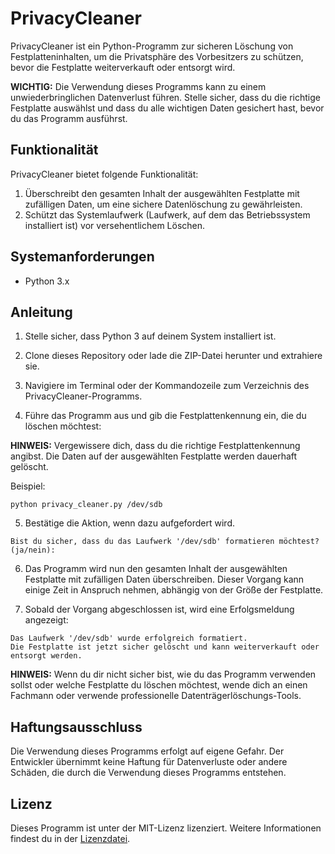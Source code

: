 # PrivacyCleaner

PrivacyCleaner ist ein Python-Programm zur sicheren Löschung von Festplatteninhalten, um die Privatsphäre des Vorbesitzers zu schützen, bevor die Festplatte weiterverkauft oder entsorgt wird.

**WICHTIG:** Die Verwendung dieses Programms kann zu einem unwiederbringlichen Datenverlust führen. Stelle sicher, dass du die richtige Festplatte auswählst und dass du alle wichtigen Daten gesichert hast, bevor du das Programm ausführst.

## Funktionalität

PrivacyCleaner bietet folgende Funktionalität:

1. Überschreibt den gesamten Inhalt der ausgewählten Festplatte mit zufälligen Daten, um eine sichere Datenlöschung zu gewährleisten.
2. Schützt das Systemlaufwerk (Laufwerk, auf dem das Betriebssystem installiert ist) vor versehentlichem Löschen.

## Systemanforderungen

- Python 3.x

## Anleitung

1. Stelle sicher, dass Python 3 auf deinem System installiert ist.
2. Clone dieses Repository oder lade die ZIP-Datei herunter und extrahiere sie.
3. Navigiere im Terminal oder der Kommandozeile zum Verzeichnis des PrivacyCleaner-Programms.

4. Führe das Programm aus und gib die Festplattenkennung ein, die du löschen möchtest:

**HINWEIS:** Vergewissere dich, dass du die richtige Festplattenkennung angibst. Die Daten auf der ausgewählten Festplatte werden dauerhaft gelöscht.

Beispiel:

```
python privacy_cleaner.py /dev/sdb
```


5. Bestätige die Aktion, wenn dazu aufgefordert wird.

```
Bist du sicher, dass du das Laufwerk '/dev/sdb' formatieren möchtest? (ja/nein):
```

6. Das Programm wird nun den gesamten Inhalt der ausgewählten Festplatte mit zufälligen Daten überschreiben. Dieser Vorgang kann einige Zeit in Anspruch nehmen, abhängig von der Größe der Festplatte.

7. Sobald der Vorgang abgeschlossen ist, wird eine Erfolgsmeldung angezeigt:

```
Das Laufwerk '/dev/sdb' wurde erfolgreich formatiert.
Die Festplatte ist jetzt sicher gelöscht und kann weiterverkauft oder entsorgt werden.
```

**HINWEIS:** Wenn du dir nicht sicher bist, wie du das Programm verwenden sollst oder welche Festplatte du löschen möchtest, wende dich an einen Fachmann oder verwende professionelle Datenträgerlöschungs-Tools.

## Haftungsausschluss

Die Verwendung dieses Programms erfolgt auf eigene Gefahr. Der Entwickler übernimmt keine Haftung für Datenverluste oder andere Schäden, die durch die Verwendung dieses Programms entstehen.

## Lizenz

Dieses Programm ist unter der MIT-Lizenz lizenziert. Weitere Informationen findest du in der [Lizenzdatei](LICENSE).